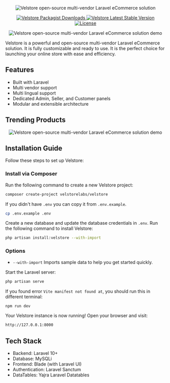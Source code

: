 <p align="center">
  <img src="https://i.ibb.co/1tRYZP5R/Velstore-logo-v1.png" alt="Velstore open-source multi-vendor Laravel eCommerce solution">
</p>

<p align="center">

  <a href="https://packagist.org/packages/velstorelabs/velstore">
    <img src="https://poser.pugx.org/velstorelabs/velstore/d/total" alt="Velstore Packagist Downloads">
  </a>
  <!-- Latest Stable Version Badge -->
  <a href="https://github.com/velstorelabs/velstore/releases">
    <img src="https://poser.pugx.org/velstorelabs/velstore/v/stable" alt="Velstore Latest Stable Version">
  </a>

  <!-- License Badge -->
  <a href="https://github.com/velstorelabs/velstore/blob/master/LICENSE">
    <img src="https://poser.pugx.org/velstorelabs/velstore/license" alt="License">
  </a>
</p>

<p align="center">
  <img src="https://i.ibb.co/9mL3YZQV/velstore-demo1-resized.png" alt="Velstore open-source multi-vendor Laravel eCommerce solution demo">
</p>

Velstore is a powerful and open-source multi-vendor Laravel eCommerce solution. It is fully customizable and ready to use. It is the perfect choice for launching your online store with ease and efficiency.

## Features

- Built with Laravel
- Multi vendor support
- Multi lingual support  
- Dedicated Admin, Seller, and Customer panels 
- Modular and extensible architecture

## Trending Products

<p align="center">
  <img src="https://i.ibb.co/7Jy8q2CS/trending-product-1.png" alt="Velstore open-source multi-vendor Laravel eCommerce solution demo">
</p>

## Installation Guide  

Follow these steps to set up Velstore:  

### **Install via Composer**  
Run the following command to create a new Velstore project:
```sh
composer create-project velstorelabs/velstore
```

If you didn't have `.env` you can copy it from `.env.example`.

```sh
cp .env.example .env
```

Create a new database and update the database credentials in `.env`. Run the following command to install Velstore:
```sh
php artisan install:velstore --with-import
```

### **Options**
- `--with-import` Imports sample data to help you get started quickly.

Start the Laravel server:
```sh
php artisan serve
```

If you found error `Vite manifest not found at`, you should run this in different terminal:
```sh
npm run dev
```

Your Velstore instance is now running! Open your browser and visit:
```sh
http://127.0.0.1:8000
```

## Tech Stack
- Backend: Laravel 10+
- Database: MySQLi
- Frontend: Blade (with Laravel UI)
- Authentication: Laravel Sanctum
- DataTables: Yajra Laravel Datatables